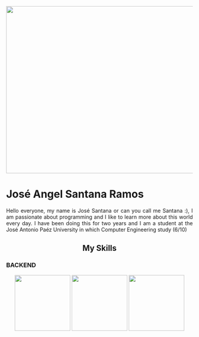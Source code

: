 <div align="Center">
  <div align="center">
    <img src="https://i.pinimg.com/originals/b0/c8/19/b0c81961153a56eab83cf03d862345af.gif" width="880px" height="450px"/>
  </div>
  <div align="Justify">
    <h1>José Angel Santana Ramos</h1>
  <p>
  Hello everyone, my name is José Santana or can you call me Santana :), I am passionate about programming and I like to learn more about this world every day. I have been   doing this for two years and I am a student at the José Antonio Paéz University in which Computer Engineering study (6/10)</p>
  </div>
  <div align="Justify">
    <h2 align="center">My Skills</h2>
    <div>
      <h3>BACKEND</h3>
      <div align="center">
        <img src="https://i.postimg.cc/6QDwYKr2/java.png" witdh="150px" height="150px">
        <img src="https://i.postimg.cc/QCq38WR1/python-18894.png" witdh="150px" height="150px">
        <img src="https://i.ibb.co/pKKrwn3/javascript-js-icon-2048x2048-nyxvtvk0.png" witdh="150px" height="150px">
      </div>
    </div>
  </div>
</div>
